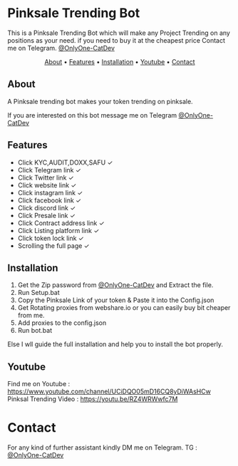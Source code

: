 # Pinksale Trending Bot
This is a Pinksale Trending Bot which will make any Project Trending on any positions as your need. if you need to buy it at the cheapest price Contact me on Telegram. [@OnlyOne-CatDev](https://t.me/OnlyOne_CatDev)

</p>

<p align="center">
  <a href="#about">About</a>
  •
  <a href="#features">Features</a>
  •
  <a href="#installation">Installation</a>
  •
  <a href="#Youtube">Youtube</a>
   •
  <a href="#Contact">Contact</a>
</p>

## About
A Pinksale trending bot makes your token trending on pinksale.

If you are interested on this bot message me on Telegram [@OnlyOne-CatDev](https://t.me/OnlyOne_CatDev)

## Features
- Click KYC,AUDIT,DOXX,SAFU ✓
- Click Telegram link ✓
- Click Twitter link ✓
- Click website link ✓
- Click instagram link ✓
- Click facebook link ✓
- Click discord link ✓
- Click Presale link ✓
- Click Contract address link ✓
- Click Listing platform link ✓
- Click token lock link ✓
- Scrolling the full page ✓

## Installation
1) Get the Zip password from [@OnlyOne-CatDev](https://t.me/OnlyOne_CatDev) and Extract the file.
2) Run Setup.bat 
3) Copy the Pinksale Link of your token & Paste it into the Config.json 
4) Get Rotating proxies from webshare.io or you can easily buy bit cheaper from me.
5) Add proxies to the config.json 
6) Run bot.bat 

Else I wll guide the full installation and help you to install the bot properly.

## Youtube
Find me on Youtube : https://www.youtube.com/channel/UCiDQO05mD16CQ8yDiWAsHCw
Pinksal Trending Video : https://youtu.be/RZ4WRWwfc7M

# Contact

For any kind of further assistant kindly DM me on Telegram.
TG : [@OnlyOne-CatDev](https://t.me/OnlyOne_CatDev)
